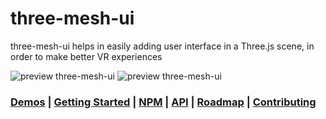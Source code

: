 # three-mesh-ui

three-mesh-ui helps in easily adding user interface in a Three.js scene, in order to make better VR experiences

![preview three-mesh-ui](https://felixmariotto.s3.eu-west-3.amazonaws.com/github_preview.jpg)
![preview three-mesh-ui](https://felixmariotto.s3.eu-west-3.amazonaws.com/github_preview.gif)

### [Demos](https://github.com/felixmariotto/three-mesh-ui/wiki/Demos) | [Getting Started](https://github.com/felixmariotto/three-mesh-ui/wiki/Getting-started) | [NPM](https://www.npmjs.com/package/three-mesh-ui) |  [API](https://github.com/felixmariotto/three-mesh-ui/wiki/API-documentation) | [Roadmap](https://github.com/felixmariotto/three-mesh-ui/wiki/Roadmap) | [Contributing](https://github.com/felixmariotto/three-mesh-ui/wiki/Contributing)
